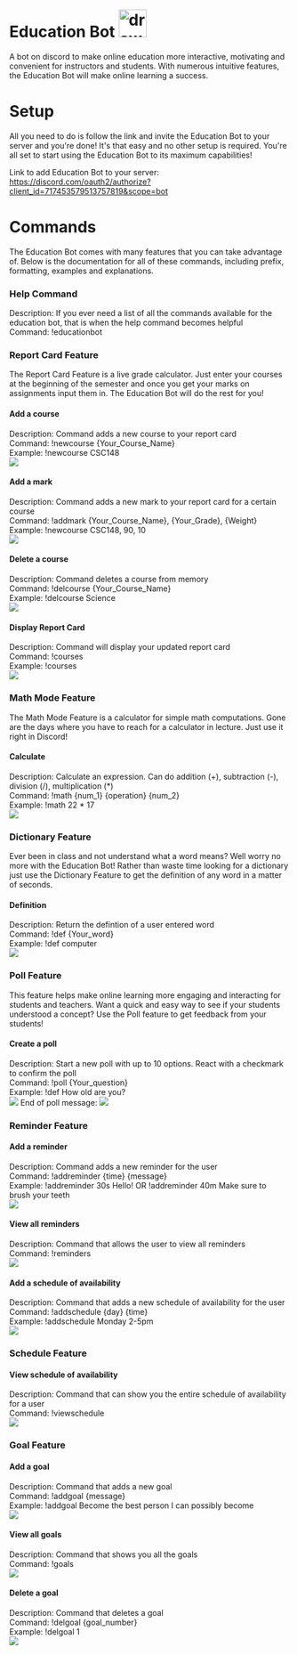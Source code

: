 # Education Bot <img src="images/pencil.png" alt="drawing" width="50"/>

A bot on discord to make online education more interactive, motivating and convenient for instructors and students. With numerous intuitive features, the Education Bot will make online learning a success.


# Setup
All you need to do is follow the link and invite the Education Bot to your server and you're done! It's that easy and no other setup is required. You're all set to start using the Education Bot to its maximum capabilities!

Link to add Education Bot to your server: https://discord.com/oauth2/authorize?client_id=717453579513757819&scope=bot

# Commands
The Education Bot comes with many features that you can take advantage of. Below is the documentation for all of these commands, including prefix, formatting, examples and explanations. 

### Help Command ###
Description: If you ever need a list of all the commands available for the education bot, that is when the help command becomes helpful\
Command: !educationbot

### Report Card Feature ###
The Report Card Feature is a live grade calculator. Just enter your courses at the beginning of the semester and once you get your marks on assignments input them in. The Education Bot will do the rest for you!

#### Add a course ####
Description: Command adds a new course to your report card\
Command: !newcourse {Your_Course_Name}\
Example: !newcourse CSC148\
![](images/newcourse1.JPG)

#### Add a mark ####
Description: Command adds a new mark to your report card for a certain course\
Command: !addmark {Your_Course_Name}, {Your_Grade}, {Weight}\
Example: !newcourse CSC148, 90, 10\
![](images/addmark.JPG)

#### Delete a course ####
Description: Command deletes a course from memory\
Command: !delcourse {Your_Course_Name} \
Example: !delcourse Science\
![](images/delcourse.JPG)

#### Display Report Card ####
Description: Command will display your updated report card\
Command: !courses \
Example: !courses\
![](images/courses.JPG)

### Math Mode Feature ###
The Math Mode Feature is a calculator for simple math computations. Gone are the days where you have to reach for a calculator in lecture. Just use it right in Discord!

#### Calculate ####
Description: Calculate an expression. Can do addition (+), subtraction (-), division (/), multiplication (*)\
Command: !math {num_1} {operation} {num_2} \
Example: !math 22 * 17\
![](images/math.JPG)

### Dictionary Feature ###
Ever been in class and not understand what a word means? Well worry no more with the Education Bot! Rather than waste time looking for a dictionary just use the Dictionary Feature to get the definition of any word in a matter of seconds. 

#### Definition ####
Description: Return the defintion of a user entered word\
Command: !def {Your_word}\
Example: !def computer\
![](images/definition.JPG)

### Poll Feature ###
This feature helps make online learning more engaging and interacting for students and teachers. Want a quick and easy way to see if your students understood a concept? Use the Poll feature to get feedback from your students!

#### Create a poll ####
Description: Start a new poll with up to 10 options. React with a checkmark to confirm the poll\
Command: !poll {Your_question}\
Example: !def How old are you?\
![](images/poll.JPG)
End of poll message:
![](images/end.JPG)

### Reminder Feature ###

#### Add a reminder ####
Description: Command adds a new reminder for the user\
Command: !addreminder {time} {message}\
Example: !addreminder 30s Hello! OR !addreminder 40m Make sure to brush your teeth\
![](images/addreminder.PNG)

#### View all reminders ####
Description: Command that allows the user to view all reminders\
Command: !reminders\
![](images/reminders.PNG)

#### Add a schedule of availability ####
Description: Command that adds a new schedule of availability for the user\
Command: !addschedule {day} {time}\
Example: !addschedule Monday 2-5pm\
![](images/addschedule.PNG)

### Schedule Feature ###

#### View schedule of availability ####
Description: Command that can show you the entire schedule of availability for a user\
Command: !viewschedule\
![](images/viewschedule.PNG)

### Goal Feature ###

#### Add a goal ####
Description: Command that adds a new goal\
Command: !addgoal {message}\
Example: !addgoal Become the best person I can possibly become\
![](images/addgoal.PNG)

#### View all goals ####
Description: Command that shows you all the goals\
Command: !goals\
![](images/viewgoals.PNG)

#### Delete a goal ####
Description: Command that deletes a goal\
Command: !delgoal {goal_number}\
Example: !delgoal 1\
![](images/delgoal.PNG)
